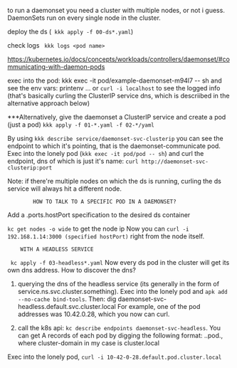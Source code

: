 to run a daemonset you need a cluster with multiple nodes, or not i guess.
DaemonSets run on every single node in the cluster.

deploy the ds (` kkk apply -f 00-ds*.yaml`)

check logs ` kkk logs <pod name>`

https://kubernetes.io/docs/concepts/workloads/controllers/daemonset/#communicating-with-daemon-pods 

exec into the pod: 
    kkk exec -it pod/example-daemonset-m94l7 -- sh
and see the env vars: 
    printenv
... or `curl -i localhost` to see the logged info (that's basically curling the ClusterIP service dns, which is descriibed in the alternative approach below)

***Alternatively, give the daemonset a ClusterIP service and create a pod (just a pod) 
    `kkk apply -f 01-*.yaml -f 02-*/yaml`

By using `kkk describe service/daemonset-svc-clusterip` you can see the endpoint to which it's pointing, that is the daemonset-communicate pod.
Exec into the lonely pod (`kkk exec -it pod/pod -- sh`) and curl the endpoint, dns of which is just it's name:
    ` curl http://daemonset-svc-clusterip:port `

Note: if there're multiple nodes on which the ds is running, curling the ds service will always hit a different node.

            HOW TO TALK TO A SPECIFIC POD IN A DAEMONSET?

Add a .ports.hostPort specification to the desired ds container

` kc get nodes -o wide ` to get the node ip
Now you can `curl -i 192.168.1.14:3000 (specified hostPort)` right from the node itself.

        WITH A HEADLESS SERVICE

` kc apply -f 03-headless*.yaml`
Now every ds pod in the cluster will get its own dns address. How to discover the dns?

1.  querying the dns of the headless service (its generally in the form of service.ns.svc.cluster.something). Exec into the lonely pod and `apk add --no-cache bind-tools`. Then:
    dig daemonset-svc-headless.default.svc.cluster.local
For example, one of the pod addresses was 10.42.0.28, which you now can curl.

2. call the k8s api: `kc describe endpoints daemonset-svc-headless`.
You can get A records of each pod by digging the following format: <pod-ip>.<ns>.pod.<cluster-domain>, where cluster-domain in my case is cluster.local

Exec into the lonely pod, `curl -i 10-42-0-28.default.pod.cluster.local`